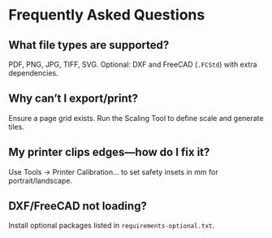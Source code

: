 # Frequently Asked Questions

## What file types are supported?
PDF, PNG, JPG, TIFF, SVG. Optional: DXF and FreeCAD (`.FCStd`) with extra dependencies.

## Why can’t I export/print?
Ensure a page grid exists. Run the Scaling Tool to define scale and generate tiles.

## My printer clips edges—how do I fix it?
Use Tools → Printer Calibration… to set safety insets in mm for portrait/landscape.

## DXF/FreeCAD not loading?
Install optional packages listed in `requirements-optional.txt`.
